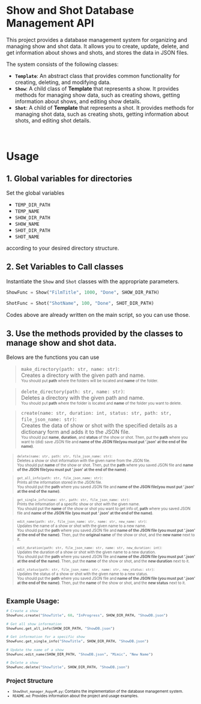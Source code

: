 # Show and Shot Database Management API

This project provides a database management system for organizing and managing show and shot data. It allows you to create, update, delete, and get information about shows and shots, and stores the data in JSON files.

The system consists of the following classes:

- **`Template`**: An abstract class that provides common functionality for creating, deleting, and modifying data.
- **`Show`**: A child class of **Template** that represents a show. It provides methods for managing show data, such as creating shows, getting information about shows, and editing show details.
- **`Shot`**: A child of **Template** that represents a shot. It provides methods for managing shot data, such as creating shots, getting information about shots, and editing shot details.

<br>

# Usage

## 1. Global variables for directories
Set the global variables
- `TEMP_DIR_PATH`
- `TEMP_NAME`
- `SHOW_DIR_PATH`
- `SHOW_NAME` 
- `SHOT_DIR_PATH` 
- `SHOT_NAME` 
>
   according to your desired directory structure.

## 2. Set Variables to Call classes

Instantiate the `Show` and `Shot` classes with the appropriate parameters.
   ```python
   ShowFunc = Show("FilmTitle", 1000, "Done", SHOW_DIR_PATH)
   
   ShotFunc = Shot("ShotName", 100, "Done", SHOT_DIR_PATH)
   ```
  Codes above are already written on the main script, so you can use those.

## 3. Use the methods provided by the classes to manage show and shot data.

Belows are the functions you can use

   > `make_directory(path: str, name: str)`:  
   Creates a directory with the given path and name.
   <br><font size="1.8"> You should put **path** where the folders will be located and **name** of the folder. </font>

   > `delete_directory(path: str, name: str)`:
   <br>Deletes a directory with the given path and name.
   <br><font size="1.8"> You should put **path** where the folder is located and **name** of the folder you want to delete. </font>

   > `create(name: str, duration: int, status: str, path: str, file_json_name: str)`: 
   <br>Creates the data of show or shot with the specified details as a dictionary form and adds it to the JSON file.
   <br><font size="1.8"> You should put **name**, **duration**, and **status** of the show or shot. Then, put the **path** where you want to (did) save JSON file and **name of the JSON file(<font size="1.9">you must put '.json' at the end of the name)**. </font>

   >`delete(name: str, path: str, file_json_name: str)`:
   <br> Deletes a show or shot information with the given name from the JSON file.
   <br><font size="1.8"> You should put **name** of the show or shot. Then, put the **path** where you saved JSON file and **name of the JSON file(<font size="1.9">you must put '.json' at the end of the name)** . </font>

   > `get_all_info(path: str, file_json_name: str)`: <br>Prints all the information stored in the JSON file.
   <br><font size="1.8"> You should put the **path** where you saved JSON file and **name of the JSON file(<font size="1.9">you must put '.json' at the end of the name)**. </font>

   >`get_single_info(name: str, path: str, file_json_name: str)`: 
   <br>Prints the information of a specific show or shot with the given name.
   <br><font size="1.8"> You should put the **name** of the show or shot you want to get info of, **path** where you saved JSON file and **name of the JSON file (<font size="1.9">you must put '.json' at the end of the name)**. </font>

   > `edit_name(path: str, file_json_name: str, name: str, new_name: str)`: 
   <br>Updates the name of a show or shot with the given name to a new name.
   <br><font size="1.8"> You should put the **path** where you saved JSON file and **name of the JSON file (<font size="1.9">you must put '.json' at the end of the name)**. Then, put the **original name** of the show or shot, and the **new name** next to it. </font>

   > `edit_duration(path: str, file_json_name: str, name: str, new_duration: int)`:
   <br> Updates the duration of a show or shot with the given name to a new duration.
   <br><font size="1.8"> You should put the **path** where you saved JSON file and **name of the JSON file (<font size="1.9">you must put '.json' at the end of the name)**. Then, put the **name** of the show or shot, and the **new duration** next to it. </font>
   
   > `edit_status(path: str, file_json_name: str, name: str, new_status: str)`: 
   <br>Updates the status of a show or shot with the given name to a new status.
  <br><font size="1.8"> You should put the **path** where you saved JSON file and **name of the JSON file (<font size="1.9">you must put '.json' at the end of the name)**. Then, put the **name** of the show or shot, and the **new status** next to it. </font>

<br>

<font size="4.5">**Example Usage:**</font>

```python
# Create a show
ShowFunc.create("ShowTitle", 60, "InProgress", SHOW_DIR_PATH, "ShowDB.json")

# Get all show information
ShowFunc.get_all_info(SHOW_DIR_PATH, "ShowDB.json")

# Get information for a specific show
ShowFunc.get_single_info("ShowTitle", SHOW_DIR_PATH, "ShowDB.json")

# Update the name of a show
ShowFunc.edit_name(SHOW_DIR_PATH, "ShowDB.json", "Mimic", "New Name")

# Delete a show
ShowFunc.delete("ShowTitle", SHOW_DIR_PATH, "ShowDB.json")
```


## Project Structure

- `ShowShot_manager_AspynM.py`: Contains the implementation of the database management system.
- `README.md`: Provides information about the project and usage examples.

